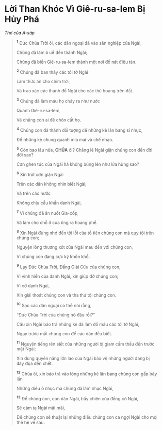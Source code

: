 # Lời Than Khóc Vì Giê-ru-sa-lem Bị Hủy Phá
*Thơ của A-sáp*

> <sup><b>1</b></sup> Đức Chúa Trời ôi, các dân ngoại đã vào sản nghiệp của Ngài;
>
> Chúng đã làm ô uế đền thánh Ngài;
>
> Chúng đã biến Giê-ru-sa-lem thành một nơi đổ nát điêu tàn.
>
> <sup><b>2</b></sup> Chúng đã ban thây các tôi tớ Ngài
>
> Làm thức ăn cho chim trời,
>
> Và trao xác các thánh đồ Ngài cho các thú hoang trên đất.
>
> <sup><b>3</b></sup> Chúng đã làm máu họ chảy ra như nước
>
> Quanh Giê-ru-sa-lem,
>
> Và chẳng còn ai để chôn cất họ.
>
> <sup><b>4</b></sup> Chúng con đã thành đối tượng để những kẻ lân bang sỉ nhục,
>
> Để những kẻ chung quanh mỉa mai và chế nhạo.
>
> <sup><b>5</b></sup> Còn bao lâu nữa, **CHÚA** ôi? Chẳng lẽ Ngài giận chúng con đến đời đời sao?
>
> Cơn ghen tức của Ngài há không bùng lên như lửa hừng sao?
>
> <sup><b>6</b></sup> Xin trút cơn giận Ngài
>
> Trên các dân không nhìn biết Ngài,
>
> Và trên các nước
>
> Không chịu cầu khẩn danh Ngài,
>
> <sup><b>7</b></sup> Vì chúng đã ăn nuốt Gia-cốp,
>
> Và làm cho chỗ ở của ông ra hoang phế.
>
> <sup><b>8</b></sup> Xin Ngài đừng nhớ đến tội lỗi của tổ tiên chúng con mà quy tội trên chúng con;
>
> Nguyện lòng thương xót của Ngài mau đến với chúng con,
>
> Vì chúng con đang cực kỳ khốn khổ.
>
> <sup><b>9</b></sup> Lạy Đức Chúa Trời, Đấng Giải Cứu của chúng con,
>
> Vì vinh hiển của danh Ngài, xin giúp đỡ chúng con;
>
> Vì cớ danh Ngài,
>
> Xin giải thoát chúng con và tha thứ tội chúng con.
>
> <sup><b>10</b></sup> Sao các dân ngoại có thể nói rằng,
>
> “Đức Chúa Trời của chúng nó đâu rồi?”
>
> Cầu xin Ngài báo trả những kẻ đã làm đổ máu các tôi tớ Ngài,
>
> Ngay trước mắt chúng con để các dân đều biết.
>
> <sup><b>11</b></sup> Nguyện tiếng rên siết của những người bị giam cầm thấu đến trước mặt Ngài;
>
> Xin dùng quyền năng lớn lao của Ngài bảo vệ những người đang bị đày đọa đến chết.
>
> <sup><b>12</b></sup> Chúa ôi, xin báo trả vào lòng những kẻ lân bang chúng con gấp bảy lần
>
> Những điều ô nhục mà chúng đã làm nhục Ngài,
>
> <sup><b>13</b></sup> Để chúng con, con dân Ngài, bầy chiên của đồng cỏ Ngài,
>
> Sẽ cảm tạ Ngài mãi mãi,
>
> Để chúng con sẽ thuật lại những điều chúng con ca ngợi Ngài cho mọi thế hệ về sau.